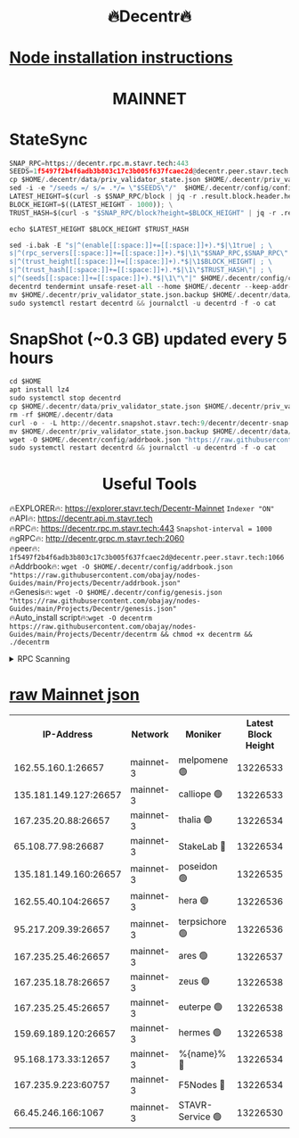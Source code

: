 <h1 align="center"> 🔥Decentr🔥</h1>

[Node installation instructions](https://github.com/obajay/nodes-Guides/tree/main/Projects/Decentr)
=
<h1 align="center"> MAINNET</h1>

# StateSync
```python
SNAP_RPC=https://decentr.rpc.m.stavr.tech:443
SEEDS=1f5497f2b4f6adb3b803c17c3b005f637fcaec2d@decentr.peer.stavr.tech:1066
cp $HOME/.decentr/data/priv_validator_state.json $HOME/.decentr/priv_validator_state.json.backup
sed -i -e "/seeds =/ s/= .*/= \"$SEEDS\"/"  $HOME/.decentr/config/config.toml
LATEST_HEIGHT=$(curl -s $SNAP_RPC/block | jq -r .result.block.header.height); \
BLOCK_HEIGHT=$((LATEST_HEIGHT - 1000)); \
TRUST_HASH=$(curl -s "$SNAP_RPC/block?height=$BLOCK_HEIGHT" | jq -r .result.block_id.hash)

echo $LATEST_HEIGHT $BLOCK_HEIGHT $TRUST_HASH

sed -i.bak -E "s|^(enable[[:space:]]+=[[:space:]]+).*$|\1true| ; \
s|^(rpc_servers[[:space:]]+=[[:space:]]+).*$|\1\"$SNAP_RPC,$SNAP_RPC\"| ; \
s|^(trust_height[[:space:]]+=[[:space:]]+).*$|\1$BLOCK_HEIGHT| ; \
s|^(trust_hash[[:space:]]+=[[:space:]]+).*$|\1\"$TRUST_HASH\"| ; \
s|^(seeds[[:space:]]+=[[:space:]]+).*$|\1\"\"|" $HOME/.decentr/config/config.toml
decentrd tendermint unsafe-reset-all --home $HOME/.decentr --keep-addr-book
mv $HOME/.decentr/priv_validator_state.json.backup $HOME/.decentr/data/priv_validator_state.json
sudo systemctl restart decentrd && journalctl -u decentrd -f -o cat
```
# SnapShot (~0.3 GB) updated every 5 hours
```python
cd $HOME
apt install lz4
sudo systemctl stop decentrd
cp $HOME/.decentr/data/priv_validator_state.json $HOME/.decentr/priv_validator_state.json.backup
rm -rf $HOME/.decentr/data
curl -o - -L http://decentr.snapshot.stavr.tech:9/decentr/decentr-snap.tar.lz4 | lz4 -c -d - | tar -x -C $HOME/.decentr --strip-components 2
mv $HOME/.decentr/priv_validator_state.json.backup $HOME/.decentr/data/priv_validator_state.json
wget -O $HOME/.decentr/config/addrbook.json "https://raw.githubusercontent.com/obajay/nodes-Guides/main/Projects/Decentr/addrbook.json"
sudo systemctl restart decentrd && journalctl -u decentrd -f -o cat
```

 <h1 align="center"> Useful Tools</h1>

🔥EXPLORER🔥:     https://explorer.stavr.tech/Decentr-Mainnet        `Indexer "ON"` \
🔥API🔥:          https://decentr.api.m.stavr.tech \
🔥RPC🔥:          https://decentr.rpc.m.stavr.tech:443              `Snapshot-interval = 1000` \
🔥gRPC🔥:         http://decentr.grpc.m.stavr.tech:2060 \
🔥peer🔥:         `1f5497f2b4f6adb3b803c17c3b005f637fcaec2d@decentr.peer.stavr.tech:1066` \
🔥Addrbook🔥:  `wget -O $HOME/.decentr/config/addrbook.json "https://raw.githubusercontent.com/obajay/nodes-Guides/main/Projects/Decentr/addrbook.json"` \
🔥Genesis🔥:  `wget -O $HOME/.decentr/config/genesis.json "https://raw.githubusercontent.com/obajay/nodes-Guides/main/Projects/Decentr/genesis.json"` \
🔥Auto_install script🔥:`wget -O decentrm https://raw.githubusercontent.com/obajay/nodes-Guides/main/Projects/Decentr/decentrm && chmod +x decentrm && ./decentrm`

<details>
<summary>RPC Scanning</summary>

<h2 align="center"> We scan nodes in real time every 4 hours. And we provide the final result of RPC endpoints.
We cannot influence the operation of these nodes in any way. </h2>


```python
If Voting Power is higher than 0 --> then the Node is a validator of the network and may be subject to attack and be a potential threat to the chain.
```
```python
We marked such validators with a red symbol
```

</details>

[raw Mainnet json](https://rpc-check.decentrm.stavr.tech/decentrm/rpc-decentrm-result.json)
=



<table><tr><th>IP-Address</th><th>Network</th><th>Moniker</th><th>Latest Block Height</th><th>Earliest Block Height</th><th>Catching Up</th><th>Tx Index</th><th>Voting Power</th><th>Scan Time</th></tr><tr><td>162.55.160.1:26657</td><td>mainnet-3</td><td>melpomene 🟢</td><td>13226533</td><td>1688950</td><td>False</td><td>on</td><td>0</td><td>2024-03-08T09:23:57.547110616UTC</td></tr><tr><td>135.181.149.127:26657</td><td>mainnet-3</td><td>calliope 🟢</td><td>13226533</td><td>1688950</td><td>False</td><td>on</td><td>0</td><td>2024-03-08T09:23:59.905850278UTC</td></tr><tr><td>167.235.20.88:26657</td><td>mainnet-3</td><td>thalia 🟢</td><td>13226534</td><td>1688950</td><td>False</td><td>on</td><td>0</td><td>2024-03-08T09:24:05.461560417UTC</td></tr><tr><td>65.108.77.98:26687</td><td>mainnet-3</td><td>StakeLab 🔴</td><td>13226534</td><td>1688950</td><td>False</td><td>on</td><td>5460596</td><td>2024-03-08T09:24:05.799990832UTC</td></tr><tr><td>135.181.149.160:26657</td><td>mainnet-3</td><td>poseidon 🟢</td><td>13226535</td><td>1688950</td><td>False</td><td>on</td><td>0</td><td>2024-03-08T09:24:10.172924716UTC</td></tr><tr><td>162.55.40.104:26657</td><td>mainnet-3</td><td>hera 🟢</td><td>13226536</td><td>1688950</td><td>False</td><td>on</td><td>0</td><td>2024-03-08T09:24:12.490917221UTC</td></tr><tr><td>95.217.209.39:26657</td><td>mainnet-3</td><td>terpsichore 🟢</td><td>13226536</td><td>1688950</td><td>False</td><td>on</td><td>0</td><td>2024-03-08T09:24:16.866936974UTC</td></tr><tr><td>167.235.25.46:26657</td><td>mainnet-3</td><td>ares 🟢</td><td>13226537</td><td>1688950</td><td>False</td><td>on</td><td>0</td><td>2024-03-08T09:24:21.168674389UTC</td></tr><tr><td>167.235.18.78:26657</td><td>mainnet-3</td><td>zeus 🟢</td><td>13226538</td><td>1688950</td><td>False</td><td>on</td><td>0</td><td>2024-03-08T09:24:23.422388672UTC</td></tr><tr><td>167.235.25.45:26657</td><td>mainnet-3</td><td>euterpe 🟢</td><td>13226538</td><td>1688950</td><td>False</td><td>on</td><td>0</td><td>2024-03-08T09:24:25.680729482UTC</td></tr><tr><td>159.69.189.120:26657</td><td>mainnet-3</td><td>hermes 🟢</td><td>13226538</td><td>1688950</td><td>False</td><td>on</td><td>0</td><td>2024-03-08T09:24:27.959171869UTC</td></tr><tr><td>95.168.173.33:12657</td><td>mainnet-3</td><td>%{name}% 🔴</td><td>13226534</td><td>8964001</td><td>False</td><td>on</td><td>4279763</td><td>2024-03-08T09:24:00.934100984UTC</td></tr><tr><td>167.235.9.223:60757</td><td>mainnet-3</td><td>F5Nodes 🔴</td><td>13226534</td><td>12380001</td><td>False</td><td>off</td><td>562</td><td>2024-03-08T09:24:01.176615511UTC</td></tr><tr><td>66.45.246.166:1067</td><td>mainnet-3</td><td>STAVR-Service 🟢</td><td>13226530</td><td>13223001</td><td>False</td><td>on</td><td>0</td><td>2024-03-08T09:24:00.453851203UTC</td></tr></table>
